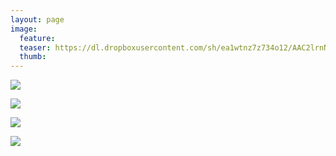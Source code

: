 ```yaml
---
layout: page
image:
  feature:
  teaser: https://dl.dropboxusercontent.com/sh/ea1wtnz7z734o12/AAC2lrnN6yrJsHkOKUX4ipWqa/luontokuvat/kev%C3%A4t/DS14203-245px.jpg
  thumb:
---
```


[![](https://dl.dropboxusercontent.com/sh/ea1wtnz7z734o12/AADgpL8hoVoTOPBKsl3fRjRFa/luontokuvat/kev%C3%A4t/DS14194-800px.jpg)](https://dl.dropboxusercontent.com/sh/ea1wtnz7z734o12/AACnVoUuDiWVuQfmsB6duOBIa/luontokuvat/kev%C3%A4t/DS14194.jpg)

[![](https://dl.dropboxusercontent.com/sh/ea1wtnz7z734o12/AACNGwgH3HplsR6rneR9c0zWa/luontokuvat/kev%C3%A4t/DS14198-800px.jpg)](https://dl.dropboxusercontent.com/sh/ea1wtnz7z734o12/AABTF73AyIY5tT_1BvO7vMgEa/luontokuvat/kev%C3%A4t/DS14198.jpg)

[![](https://dl.dropboxusercontent.com/sh/ea1wtnz7z734o12/AAAS3n-uUcZyUSOxrVSH4Ryxa/luontokuvat/kev%C3%A4t/DS14203-800px.jpg)](https://dl.dropboxusercontent.com/sh/ea1wtnz7z734o12/AABCEmShZNg84rnty8js22Yna/luontokuvat/kev%C3%A4t/DS14203.jpg)

[![](https://dl.dropboxusercontent.com/sh/ea1wtnz7z734o12/AAAsfXooqprTibHRGJSy_72ya/luontokuvat/kev%C3%A4t/DS14205-800px.jpg)](https://dl.dropboxusercontent.com/sh/ea1wtnz7z734o12/AACl8jJMkkB_DvEeGhxkNehwa/luontokuvat/kev%C3%A4t/DS14205.jpg)
